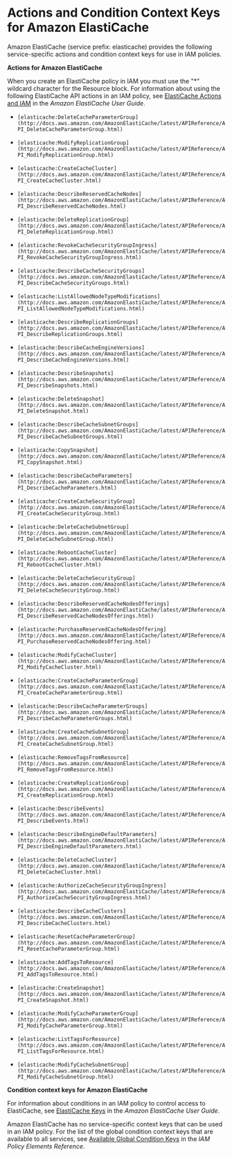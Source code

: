 # Actions and Condition Context Keys for Amazon ElastiCache<a name="list_elasticache"></a>

Amazon ElastiCache \(service prefix: elasticache\) provides the following service\-specific actions and condition context keys for use in IAM policies\.

**Actions for Amazon ElastiCache**

When you create an ElastiCache policy in IAM you must use the "\*" wildcard character for the Resource block\. For information about using the following ElastiCache API actions in an IAM policy, see [ElastiCache Actions and IAM](http://docs.aws.amazon.com/AmazonElastiCache/latest/UserGuide/UsingIAM.html#UsingIAM.ElastiCacheActions) in the *Amazon ElastiCache User Guide*\.

+ `[elasticache:DeleteCacheParameterGroup](http://docs.aws.amazon.com/AmazonElastiCache/latest/APIReference/API_DeleteCacheParameterGroup.html)`

+ `[elasticache:ModifyReplicationGroup](http://docs.aws.amazon.com/AmazonElastiCache/latest/APIReference/API_ModifyReplicationGroup.html)`

+ `[elasticache:CreateCacheCluster](http://docs.aws.amazon.com/AmazonElastiCache/latest/APIReference/API_CreateCacheCluster.html)`

+ `[elasticache:DescribeReservedCacheNodes](http://docs.aws.amazon.com/AmazonElastiCache/latest/APIReference/API_DescribeReservedCacheNodes.html)`

+ `[elasticache:DeleteReplicationGroup](http://docs.aws.amazon.com/AmazonElastiCache/latest/APIReference/API_DeleteReplicationGroup.html)`

+ `[elasticache:RevokeCacheSecurityGroupIngress](http://docs.aws.amazon.com/AmazonElastiCache/latest/APIReference/API_RevokeCacheSecurityGroupIngress.html)`

+ `[elasticache:DescribeCacheSecurityGroups](http://docs.aws.amazon.com/AmazonElastiCache/latest/APIReference/API_DescribeCacheSecurityGroups.html)`

+ `[elasticache:ListAllowedNodeTypeModifications](http://docs.aws.amazon.com/AmazonElastiCache/latest/APIReference/API_ListAllowedNodeTypeModifications.html)`

+ `[elasticache:DescribeReplicationGroups](http://docs.aws.amazon.com/AmazonElastiCache/latest/APIReference/API_DescribeReplicationGroups.html)`

+ `[elasticache:DescribeCacheEngineVersions](http://docs.aws.amazon.com/AmazonElastiCache/latest/APIReference/API_DescribeCacheEngineVersions.html)`

+ `[elasticache:DescribeSnapshots](http://docs.aws.amazon.com/AmazonElastiCache/latest/APIReference/API_DescribeSnapshots.html)`

+ `[elasticache:DeleteSnapshot](http://docs.aws.amazon.com/AmazonElastiCache/latest/APIReference/API_DeleteSnapshot.html)`

+ `[elasticache:DescribeCacheSubnetGroups](http://docs.aws.amazon.com/AmazonElastiCache/latest/APIReference/API_DescribeCacheSubnetGroups.html)`

+ `[elasticache:CopySnapshot](http://docs.aws.amazon.com/AmazonElastiCache/latest/APIReference/API_CopySnapshot.html)`

+ `[elasticache:DescribeCacheParameters](http://docs.aws.amazon.com/AmazonElastiCache/latest/APIReference/API_DescribeCacheParameters.html)`

+ `[elasticache:CreateCacheSecurityGroup](http://docs.aws.amazon.com/AmazonElastiCache/latest/APIReference/API_CreateCacheSecurityGroup.html)`

+ `[elasticache:DeleteCacheSubnetGroup](http://docs.aws.amazon.com/AmazonElastiCache/latest/APIReference/API_DeleteCacheSubnetGroup.html)`

+ `[elasticache:RebootCacheCluster](http://docs.aws.amazon.com/AmazonElastiCache/latest/APIReference/API_RebootCacheCluster.html)`

+ `[elasticache:DeleteCacheSecurityGroup](http://docs.aws.amazon.com/AmazonElastiCache/latest/APIReference/API_DeleteCacheSecurityGroup.html)`

+ `[elasticache:DescribeReservedCacheNodesOfferings](http://docs.aws.amazon.com/AmazonElastiCache/latest/APIReference/API_DescribeReservedCacheNodesOfferings.html)`

+ `[elasticache:PurchaseReservedCacheNodesOffering](http://docs.aws.amazon.com/AmazonElastiCache/latest/APIReference/API_PurchaseReservedCacheNodesOffering.html)`

+ `[elasticache:ModifyCacheCluster](http://docs.aws.amazon.com/AmazonElastiCache/latest/APIReference/API_ModifyCacheCluster.html)`

+ `[elasticache:CreateCacheParameterGroup](http://docs.aws.amazon.com/AmazonElastiCache/latest/APIReference/API_CreateCacheParameterGroup.html)`

+ `[elasticache:DescribeCacheParameterGroups](http://docs.aws.amazon.com/AmazonElastiCache/latest/APIReference/API_DescribeCacheParameterGroups.html)`

+ `[elasticache:CreateCacheSubnetGroup](http://docs.aws.amazon.com/AmazonElastiCache/latest/APIReference/API_CreateCacheSubnetGroup.html)`

+ `[elasticache:RemoveTagsFromResource](http://docs.aws.amazon.com/AmazonElastiCache/latest/APIReference/API_RemoveTagsFromResource.html)`

+ `[elasticache:CreateReplicationGroup](http://docs.aws.amazon.com/AmazonElastiCache/latest/APIReference/API_CreateReplicationGroup.html)`

+ `[elasticache:DescribeEvents](http://docs.aws.amazon.com/AmazonElastiCache/latest/APIReference/API_DescribeEvents.html)`

+ `[elasticache:DescribeEngineDefaultParameters](http://docs.aws.amazon.com/AmazonElastiCache/latest/APIReference/API_DescribeEngineDefaultParameters.html)`

+ `[elasticache:DeleteCacheCluster](http://docs.aws.amazon.com/AmazonElastiCache/latest/APIReference/API_DeleteCacheCluster.html)`

+ `[elasticache:AuthorizeCacheSecurityGroupIngress](http://docs.aws.amazon.com/AmazonElastiCache/latest/APIReference/API_AuthorizeCacheSecurityGroupIngress.html)`

+ `[elasticache:DescribeCacheClusters](http://docs.aws.amazon.com/AmazonElastiCache/latest/APIReference/API_DescribeCacheClusters.html)`

+ `[elasticache:ResetCacheParameterGroup](http://docs.aws.amazon.com/AmazonElastiCache/latest/APIReference/API_ResetCacheParameterGroup.html)`

+ `[elasticache:AddTagsToResource](http://docs.aws.amazon.com/AmazonElastiCache/latest/APIReference/API_AddTagsToResource.html)`

+ `[elasticache:CreateSnapshot](http://docs.aws.amazon.com/AmazonElastiCache/latest/APIReference/API_CreateSnapshot.html)`

+ `[elasticache:ModifyCacheParameterGroup](http://docs.aws.amazon.com/AmazonElastiCache/latest/APIReference/API_ModifyCacheParameterGroup.html)`

+ `[elasticache:ListTagsForResource](http://docs.aws.amazon.com/AmazonElastiCache/latest/APIReference/API_ListTagsForResource.html)`

+ `[elasticache:ModifyCacheSubnetGroup](http://docs.aws.amazon.com/AmazonElastiCache/latest/APIReference/API_ModifyCacheSubnetGroup.html)`

**Condition context keys for Amazon ElastiCache**

For information about conditions in an IAM policy to control access to ElastiCache, see [ElastiCache Keys](http://docs.aws.amazon.com/AmazonElastiCache/latest/UserGuide/UsingIAM.html#UsingIAM.Keys) in the *Amazon ElastiCache User Guide*\.

Amazon ElastiCache has no service\-specific context keys that can be used in an IAM policy\. For the list of the global condition context keys that are available to all services, see [Available Global Condition Keys](reference_policies_condition-keys.md#AvailableKeys) in the *IAM Policy Elements Reference*\.